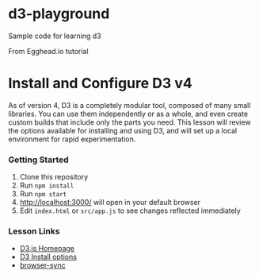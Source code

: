 # d3-playground
Sample code for learning d3


From Egghead.io tutorial

# Install and Configure D3 v4

As of version 4, D3 is a completely modular tool, composed of many small libraries. You can use them independently or as a whole, and even create custom builds that include only the parts you need. This lesson will review the options available for installing and using D3, and will set up a local environment for rapid experimentation.

### Getting Started

1. Clone this repository
2. Run `npm install`
3. Run `npm start`
4. [http://localhost:3000/](http://localhost:3000/) will open in your default browser
5. Edit `index.html` or `src/app.js` to see changes reflected immediately

### Lesson Links
- [D3.js Homepage](https://d3js.org/)
- [D3 Install options](https://github.com/d3/d3/wiki#installing)
- [browser-sync](https://www.npmjs.com/package/browser-sync)

